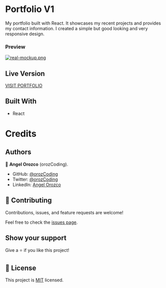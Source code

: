 # Portfolio V1

My portfolio built with React. It showcases my recent projects and provides my contact information. I created a simple but good looking and very responsive design.

### Preview

[![real-mockup.png](https://i.postimg.cc/QtjRLr5j/real-mockup.png)](https://postimg.cc/GBSMYVqf)

## Live Version

[VISIT PORTFOLIO](https://orozcoding.dev/)

## Built With
- React

# Credits

## Authors

👤 **Angel Orozco** (orozCoding).

- GitHub: [@orozCoding](https://github.com/orozCoding)
- Twitter: [@orozCoding](https://twitter.com/orozCoding)
- LinkedIn: [Angel Orozco](https://www.linkedin.com/in/angel-orozco-652230228/)

## 🤝 Contributing

Contributions, issues, and feature requests are welcome!

Feel free to check the [issues page](../../issues/).

## Show your support

Give a ⭐️ if you like this project!

## 📝 License

This project is [MIT](./MIT.md) licensed.
